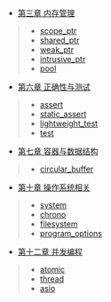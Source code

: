 - [第三章 内存管理](chapter3.md)
> - [scope_ptr](chapter3_1.md)
> - [shared_ptr](chapter3_2.md)
> - [weak_ptr](chapter3_3.md)
> - [intrusive_ptr](chapter3_4.md)
> - [pool](chapter3_5.md)
- [第六章 正确性与测试](chapter6.md)
> - [assert](chapter6_1.md)
> - [static_assert](chapter6_2.md)
> - [lightweight_test](chapter6_3.md)
> - [test](chapter6_4.md)
- [第七章 容器与数据结构](chapter7.md)
> - [circular_buffer](chapter7_5.md)
- [第十章 操作系统相关](chapter10.md)
> - [system](chapter10_1.md)
> - [chrono](chapter10_2.md)
> - [filesystem](chapter10_3.md)
> - [program_options](chapter10_4.md)
- [第十二章 并发编程](chapter12.md)
> - [atomic](chapter12_1.md)
> - [thread](chapter12_2.md)
> - [asio](chapter12_3.md)